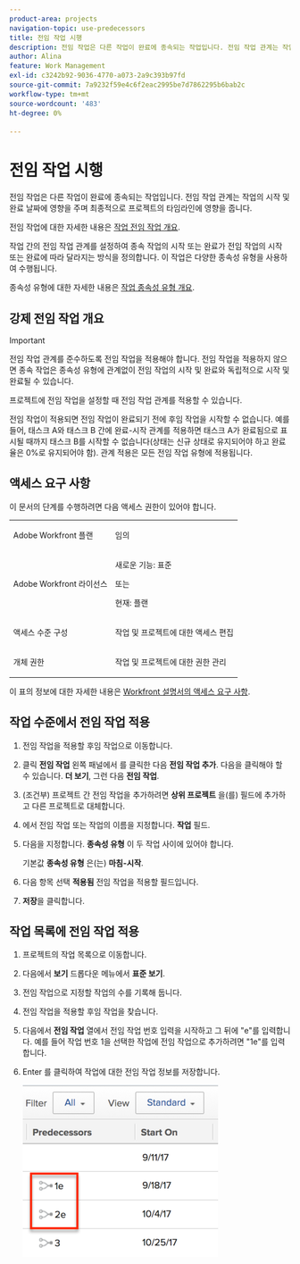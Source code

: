```yaml
---
product-area: projects
navigation-topic: use-predecessors
title: 전임 작업 시행
description: 전임 작업은 다른 작업이 완료에 종속되는 작업입니다. 전임 작업 관계는 작업의 시작 및 완료 날짜에 영향을 주며 최종적으로 프로젝트의 타임라인에 영향을 줍니다.
author: Alina
feature: Work Management
exl-id: c3242b92-9036-4770-a073-2a9c393b97fd
source-git-commit: 7a9232f59e4c6f2eac2995be7d7862295b6bab2c
workflow-type: tm+mt
source-wordcount: '483'
ht-degree: 0%

---
```


# 전임 작업 시행

<!-- Audited: 2/2024 -->

전임 작업은 다른 작업이 완료에 종속되는 작업입니다. 전임 작업 관계는 작업의 시작 및 완료 날짜에 영향을 주며 최종적으로 프로젝트의 타임라인에 영향을 줍니다.

전임 작업에 대한 자세한 내용은 [작업 전임 작업 개요](../../../manage-work/tasks/use-prdcssrs/predecessors-overview.md).

작업 간의 전임 작업 관계를 설정하여 종속 작업의 시작 또는 완료가 전임 작업의 시작 또는 완료에 따라 달라지는 방식을 정의합니다. 이 작업은 다양한 종속성 유형을 사용하여 수행됩니다.

종속성 유형에 대한 자세한 내용은 [작업 종속성 유형 개요](../../../manage-work/tasks/use-prdcssrs/task-dependency-types.md).

## 강제 전임 작업 개요

>[!IMPORTANT]
>
>전임 작업 관계를 준수하도록 전임 작업을 적용해야 합니다. 전임 작업을 적용하지 않으면 종속 작업은 종속성 유형에 관계없이 전임 작업의 시작 및 완료와 독립적으로 시작 및 완료될 수 있습니다.

프로젝트에 전임 작업을 설정할 때 전임 작업 관계를 적용할 수 있습니다.

전임 작업이 적용되면 전임 작업이 완료되기 전에 후임 작업을 시작할 수 없습니다. 예를 들어, 태스크 A와 태스크 B 간에 완료-시작 관계를 적용하면 태스크 A가 완료됨으로 표시될 때까지 태스크 B를 시작할 수 없습니다(상태는 신규 상태로 유지되어야 하고 완료율은 0%로 유지되어야 함). 관계 적용은 모든 전임 작업 유형에 적용됩니다.

## 액세스 요구 사항

이 문서의 단계를 수행하려면 다음 액세스 권한이 있어야 합니다.

<table style="table-layout:auto"> 
 <col> 
 <col> 
 <tbody> 
  <tr> 
   <td role="rowheader">Adobe Workfront 플랜</td> 
   <td> <p>임의</p> </td> 
  </tr> 
  <tr> 
   <td role="rowheader">Adobe Workfront 라이선스</td> 
   <td>
      <p>새로운 기능: 표준</p> 
      <p>또는</p>
      <p>현재: 플랜</p>
   </td> 
  </tr> 
  <tr> 
   <td role="rowheader">액세스 수준 구성</td> 
   <td> <p>작업 및 프로젝트에 대한 액세스 편집</p> </td> 
  </tr> 
  <tr> 
   <td role="rowheader">개체 권한</td> 
   <td><p>작업 및 프로젝트에 대한 권한 관리</p></td> 
  </tr> 
 </tbody> 
</table>

이 표의 정보에 대한 자세한 내용은 [Workfront 설명서의 액세스 요구 사항](/help/quicksilver/administration-and-setup/add-users/access-levels-and-object-permissions/access-level-requirements-in-documentation.md).

## 작업 수준에서 전임 작업 적용

1. 전임 작업을 적용할 후임 작업으로 이동합니다.
1. 클릭 **전임 작업** 왼쪽 패널에서 를 클릭한 다음 **전임 작업 추가**. 다음을 클릭해야 할 수 있습니다. **더 보기**, 그런 다음 **전임 작업**.
1. (조건부) 프로젝트 간 전임 작업을 추가하려면 **상위 프로젝트** 을(를) 필드에 추가하고 다른 프로젝트로 대체합니다.
1. 에서 전임 작업 또는 작업의 이름을 지정합니다. **작업** 필드.
1. 다음을 지정합니다. **종속성 유형** 이 두 작업 사이에 있어야 합니다.

   기본값 **종속성 유형** 은(는) **마침-시작**.

1. 다음 항목 선택 **적용됨** 전임 작업을 적용할 필드입니다.
1. **저장**&#x200B;을 클릭합니다.

## 작업 목록에 전임 작업 적용

1. 프로젝트의 작업 목록으로 이동합니다.
1. 다음에서 **보기** 드롭다운 메뉴에서 **표준 보기**.

1. 전임 작업으로 지정할 작업의 수를 기록해 둡니다.
1. 전임 작업을 적용할 후임 작업을 찾습니다.
1. 다음에서 **전임 작업** 열에서 전임 작업 번호 입력을 시작하고 그 뒤에 &quot;e&quot;를 입력합니다. 예를 들어 작업 번호 1을 선택한 작업에 전임 작업으로 추가하려면 &quot;1e&quot;를 입력합니다.
1. Enter 를 클릭하여 작업에 대한 전임 작업 정보를 저장합니다.

   ![precedent_enforced_in_list.png](assets/predecessor-enforced-in-list-350x308.png)
